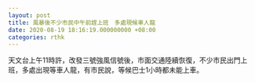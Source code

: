```yaml
---
layout: post
title: 風暴後不少市民中午前趕上班　多處現候車人龍
date: 2020-08-19 18:16:19.000000000 +08:00
categories: rthk
---
```


天文台上午11時許，改發三號強風信號後，市面交通陸續恢復，不少市民出門上班，多處出現等車人龍，有市民說，等候巴士1小時都未能上車。
